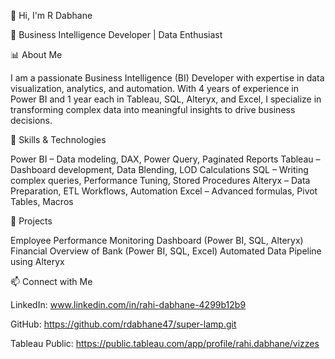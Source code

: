 👋 Hi, I'm R Dabhane

🚀 Business Intelligence Developer | Data Enthusiast

📊 About Me

I am a passionate Business Intelligence (BI) Developer with expertise in data visualization, analytics, and automation. With 4 years of experience in Power BI and 1 year each in Tableau, SQL, Alteryx, and Excel, I specialize in transforming complex data into meaningful insights to drive business decisions.

🔧 Skills & Technologies

Power BI – Data modeling, DAX, Power Query, Paginated Reports
Tableau – Dashboard development, Data Blending, LOD Calculations
SQL – Writing complex queries, Performance Tuning, Stored Procedures
Alteryx – Data Preparation, ETL Workflows, Automation
Excel – Advanced formulas, Pivot Tables, Macros

📂 Projects

Employee Performance Monitoring Dashboard (Power BI, SQL, Alteryx)
Financial Overview of Bank (Power BI, SQL, Excel)
Automated Data Pipeline using Alteryx

📫 Connect with Me

LinkedIn: www.linkedin.com/in/rahi-dabhane-4299b12b9

GitHub: https://github.com/rdabhane47/super-lamp.git

Tableau Public: https://public.tableau.com/app/profile/rahi.dabhane/vizzes
